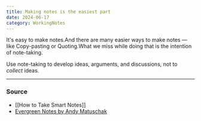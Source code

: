 ```yaml
---
title: Making notes is the easiest part
date: 2024-06-17
category: WorkingNotes
---
```

It's easy to make notes.And there are many easier ways to make notes — like Copy-pasting or Quoting.What we miss while doing that is the intention of note-taking.

Use note-taking to develop ideas, arguments, and discussions, not to *collect* ideas.

---
### Source
- [[How to Take Smart Notes]]
- [Evergreen Notes by Andy Matuschak](https://notes.andymatuschak.org/z4SDCZQeRo4xFEQ8H4qrSqd68ucpgE6LU155C) 